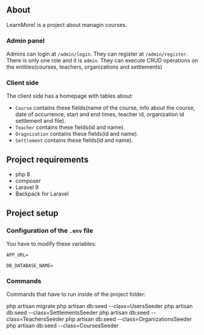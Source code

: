 ## About

LearnMore! is a project about managin courses.

### Admin panel

Admins can login at `/admin/login`.
They can register at `/admin/register`.
There is only one role and it is `admin`. They can execute CRUD operations on the entities(courses, teachers, organizations and settlements)

### Client side

The client side has a homepage with tables about:

- `Course` contains these fields(name of the course, info about the course, date of occurrence, start and end times, teacher id, organization id settlement and file).
- `Teacher` contains these fields(id and name).
- `Oragnization` contains these fields(id and name).
- `Settlement` contains these fields(id and name).

## Project requirements

- php 8 
- composer
- Laravel 9 
- Backpack for Laravel

## Project setup

### Configuration of the `.env` file

You have to modify these variables:

    APP_URL= 

    DB_DATABASE_NAME=

### Commands

Commands that have to run inside of the project folder:

php artisan migrate
php artisan db:seed --class=UsersSeeder
php artisan db:seed --class=SettlementsSeeder
php artisan db:seed --class=TeachersSeeder
php artisan db:seed --class=OrganizationsSeeder
php artisan db:seed --class=CoursesSeeder